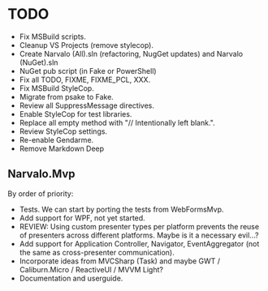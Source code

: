 TODO
====

- Fix MSBuild scripts.
- Cleanup VS Projects (remove stylecop).
- Create Narvalo (All).sln (refactoring, NugGet updates) and Narvalo (NuGet).sln
- NuGet pub script (in Fake or PowerShell)
- Fix all TODO, FIXME, FIXME_PCL, XXX.
- Fix MSBuild StyleCop.
- Migrate from psake to Fake.
- Review all SuppressMessage directives.
- Enable StyleCop for test libraries.
- Replace all empty method with "// Intentionally left blank.".
- Review StyleCop settings.
- Re-enable Gendarme.
- Remove Markdown Deep


Narvalo.Mvp
-----------

By order of priority:
- Tests. We can start by porting the tests from WebFormsMvp.
- Add support for WPF, not yet started.
- REVIEW: Using custom presenter types per platform prevents the reuse
  of presenters across different platforms. Maybe is it a necessary evil...?
- Add support for Application Controller, Navigator, EventAggregator
  (not the same as cross-presenter communication).
- Incorporate ideas from MVCSharp (Task) and maybe GWT / Caliburn.Micro
  / ReactiveUI / MVVM Light?
- Documentation and userguide.
